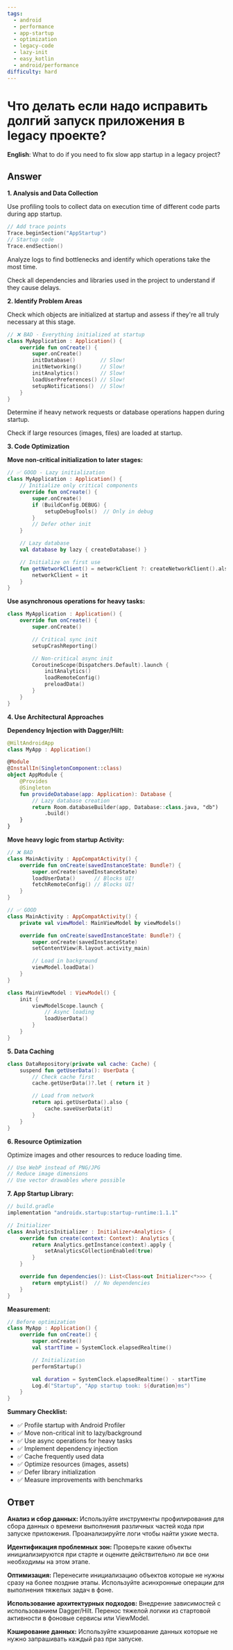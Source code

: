 ```yaml
---
tags:
  - android
  - performance
  - app-startup
  - optimization
  - legacy-code
  - lazy-init
  - easy_kotlin
  - android/performance
difficulty: hard
---
```


# Что делать если надо исправить долгий запуск приложения в legacy проекте?

**English**: What to do if you need to fix slow app startup in a legacy project?

## Answer

**1. Analysis and Data Collection**

Use profiling tools to collect data on execution time of different code parts during app startup.

```kotlin
// Add trace points
Trace.beginSection("AppStartup")
// Startup code
Trace.endSection()
```

Analyze logs to find bottlenecks and identify which operations take the most time.

Check all dependencies and libraries used in the project to understand if they cause delays.

**2. Identify Problem Areas**

Check which objects are initialized at startup and assess if they're all truly necessary at this stage.

```kotlin
// ❌ BAD - Everything initialized at startup
class MyApplication : Application() {
    override fun onCreate() {
        super.onCreate()
        initDatabase()        // Slow!
        initNetworking()      // Slow!
        initAnalytics()       // Slow!
        loadUserPreferences() // Slow!
        setupNotifications()  // Slow!
    }
}
```

Determine if heavy network requests or database operations happen during startup.

Check if large resources (images, files) are loaded at startup.

**3. Code Optimization**

**Move non-critical initialization to later stages:**

```kotlin
// ✅ GOOD - Lazy initialization
class MyApplication : Application() {
    // Initialize only critical components
    override fun onCreate() {
        super.onCreate()
        if (BuildConfig.DEBUG) {
            setupDebugTools()  // Only in debug
        }
        // Defer other init
    }

    // Lazy database
    val database by lazy { createDatabase() }

    // Initialize on first use
    fun getNetworkClient() = networkClient ?: createNetworkClient().also {
        networkClient = it
    }
}
```

**Use asynchronous operations for heavy tasks:**

```kotlin
class MyApplication : Application() {
    override fun onCreate() {
        super.onCreate()

        // Critical sync init
        setupCrashReporting()

        // Non-critical async init
        CoroutineScope(Dispatchers.Default).launch {
            initAnalytics()
            loadRemoteConfig()
            preloadData()
        }
    }
}
```

**4. Use Architectural Approaches**

**Dependency Injection with Dagger/Hilt:**

```kotlin
@HiltAndroidApp
class MyApp : Application()

@Module
@InstallIn(SingletonComponent::class)
object AppModule {
    @Provides
    @Singleton
    fun provideDatabase(app: Application): Database {
        // Lazy database creation
        return Room.databaseBuilder(app, Database::class.java, "db")
            .build()
    }
}
```

**Move heavy logic from startup Activity:**

```kotlin
// ❌ BAD
class MainActivity : AppCompatActivity() {
    override fun onCreate(savedInstanceState: Bundle?) {
        super.onCreate(savedInstanceState)
        loadUserData()      // Blocks UI!
        fetchRemoteConfig() // Blocks UI!
    }
}

// ✅ GOOD
class MainActivity : AppCompatActivity() {
    private val viewModel: MainViewModel by viewModels()

    override fun onCreate(savedInstanceState: Bundle?) {
        super.onCreate(savedInstanceState)
        setContentView(R.layout.activity_main)

        // Load in background
        viewModel.loadData()
    }
}

class MainViewModel : ViewModel() {
    init {
        viewModelScope.launch {
            // Async loading
            loadUserData()
        }
    }
}
```

**5. Data Caching**

```kotlin
class DataRepository(private val cache: Cache) {
    suspend fun getUserData(): UserData {
        // Check cache first
        cache.getUserData()?.let { return it }

        // Load from network
        return api.getUserData().also {
            cache.saveUserData(it)
        }
    }
}
```

**6. Resource Optimization**

Optimize images and other resources to reduce loading time.

```kotlin
// Use WebP instead of PNG/JPG
// Reduce image dimensions
// Use vector drawables where possible
```

**7. App Startup Library:**

```kotlin
// build.gradle
implementation "androidx.startup:startup-runtime:1.1.1"

// Initializer
class AnalyticsInitializer : Initializer<Analytics> {
    override fun create(context: Context): Analytics {
        return Analytics.getInstance(context).apply {
            setAnalyticsCollectionEnabled(true)
        }
    }

    override fun dependencies(): List<Class<out Initializer<*>>> {
        return emptyList()  // No dependencies
    }
}
```

**Measurement:**

```kotlin
// Before optimization
class MyApp : Application() {
    override fun onCreate() {
        super.onCreate()
        val startTime = SystemClock.elapsedRealtime()

        // Initialization
        performStartup()

        val duration = SystemClock.elapsedRealtime() - startTime
        Log.d("Startup", "App startup took: ${duration}ms")
    }
}
```

**Summary Checklist:**

- ✅ Profile startup with Android Profiler
- ✅ Move non-critical init to lazy/background
- ✅ Use async operations for heavy tasks
- ✅ Implement dependency injection
- ✅ Cache frequently used data
- ✅ Optimize resources (images, assets)
- ✅ Defer library initialization
- ✅ Measure improvements with benchmarks

## Ответ

**Анализ и сбор данных:** Используйте инструменты профилирования для сбора данных о времени выполнения различных частей кода при запуске приложения. Проанализируйте логи чтобы найти узкие места.

**Идентификация проблемных зон:** Проверьте какие объекты инициализируются при старте и оцените действительно ли все они необходимы на этом этапе.

**Оптимизация:** Перенесите инициализацию объектов которые не нужны сразу на более поздние этапы. Используйте асинхронные операции для выполнения тяжелых задач в фоне.

**Использование архитектурных подходов:** Внедрение зависимостей с использованием Dagger/Hilt. Перенос тяжелой логики из стартовой активности в фоновые сервисы или ViewModel.

**Кэширование данных:** Используйте кэширование данных которые не нужно запрашивать каждый раз при запуске.

